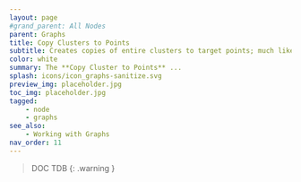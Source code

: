 ```yaml
---
layout: page
#grand_parent: All Nodes
parent: Graphs
title: Copy Clusters to Points
subtitle: Creates copies of entire clusters to target points; much like Copy Points does.
color: white
summary: The **Copy Cluster to Points** ...
splash: icons/icon_graphs-sanitize.svg
preview_img: placeholder.jpg
toc_img: placeholder.jpg
tagged:
    - node
    - graphs
see_also:
    - Working with Graphs
nav_order: 11
---
```


> DOC TDB
{: .warning }